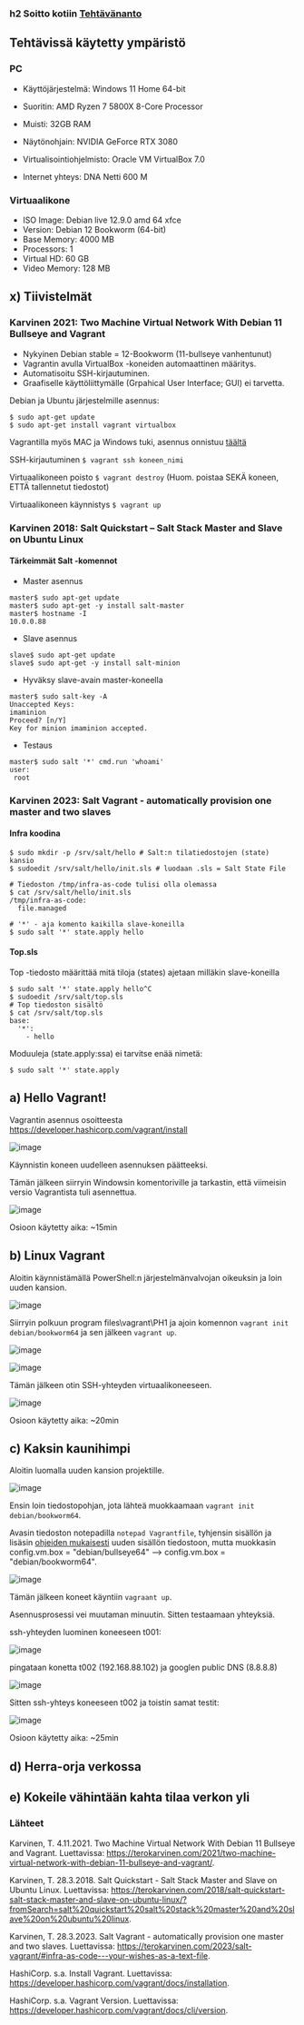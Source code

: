 ### h2 Soitto kotiin [Tehtävänanto](https://terokarvinen.com/palvelinten-hallinta/#h2-soitto-kotiin)

## Tehtävissä käytetty ympäristö

### PC

- Käyttöjärjestelmä: Windows 11 Home 64-bit
- Suoritin: AMD Ryzen 7 5800X 8-Core Processor
- Muisti: 32GB RAM
- Näytönohjain: NVIDIA GeForce RTX 3080
- Virtualisointiohjelmisto: Oracle VM VirtualBox 7.0

- Internet yhteys: DNA Netti 600 M

### Virtuaalikone

- ISO Image: Debian live 12.9.0 amd 64 xfce
- Version: Debian 12 Bookworm (64-bit)
- Base Memory: 4000 MB
- Processors: 1
- Virtual HD: 60 GB
- Video Memory: 128 MB

## x) Tiivistelmät

### Karvinen 2021: Two Machine Virtual Network With Debian 11 Bullseye and Vagrant

- Nykyinen Debian stable = 12-Bookworm (11-bullseye vanhentunut)
- Vagrantin avulla VirtualBox -koneiden automaattinen määritys.
- Automatisoitu SSH-kirjautuminen.
- Graafiselle käyttöliittymälle (Grpahical User Interface; GUI) ei tarvetta.

Debian ja Ubuntu järjestelmille asennus:

```
$ sudo apt-get update
$ sudo apt-get install vagrant virtualbox
```
Vagrantilla myös MAC ja Windows tuki, asennus onnistuu [täältä](https://developer.hashicorp.com/vagrant/install)

SSH-kirjautuminen `$ vagrant ssh koneen_nimi`

Virtuaalikoneen poisto `$ vagrant destroy` (Huom. poistaa SEKÄ koneen, ETTÄ tallennetut tiedostot)

Virtuaalikoneen käynnistys `$ vagrant up`

### Karvinen 2018: Salt Quickstart – Salt Stack Master and Slave on Ubuntu Linux

#### Tärkeimmät Salt -komennot

- Master asennus
```
master$ sudo apt-get update
master$ sudo apt-get -y install salt-master
master$ hostname -I
10.0.0.88
```

- Slave asennus
```
slave$ sudo apt-get update
slave$ sudo apt-get -y install salt-minion
```

- Hyväksy slave-avain master-koneella
```
master$ sudo salt-key -A
Unaccepted Keys:
imaminion
Proceed? [n/Y]
Key for minion imaminion accepted.
```

- Testaus
```
master$ sudo salt '*' cmd.run 'whoami'
user:
 root
```
### Karvinen 2023: Salt Vagrant - automatically provision one master and two slaves

#### Infra koodina

```
$ sudo mkdir -p /srv/salt/hello # Salt:n tilatiedostojen (state) kansio
$ sudoedit /srv/salt/hello/init.sls # luodaan .sls = Salt State File
```
```
# Tiedoston /tmp/infra-as-code tulisi olla olemassa
$ cat /srv/salt/hello/init.sls
/tmp/infra-as-code:
  file.managed
```
```
# '*' - aja komento kaikilla slave-koneilla
$ sudo salt '*' state.apply hello
```

#### Top.sls

Top -tiedosto määrittää mitä tiloja (states) ajetaan milläkin slave-koneilla
```
$ sudo salt '*' state.apply hello^C
$ sudoedit /srv/salt/top.sls
# Top tiedoston sisältö
$ cat /srv/salt/top.sls
base:
  '*':
    - hello
```
Moduuleja (state.apply:ssa) ei tarvitse enää nimetä:
```
$ sudo salt '*' state.apply
```

## a) Hello Vagrant!

Vagrantin asennus osoitteesta https://developer.hashicorp.com/vagrant/install

![image](https://github.com/user-attachments/assets/f66010bc-1bcd-410a-8371-8cad48818477)

Käynnistin koneen uudelleen asennuksen päätteeksi.

Tämän jälkeen siirryin Windowsin komentoriville ja tarkastin, että viimeisin versio Vagrantista tuli asennettua.

![image](https://github.com/user-attachments/assets/60a65784-cbcc-4fa0-8735-21a624ddfb19)

Osioon käytetty aika: ~15min

## b) Linux Vagrant

Aloitin käynnistämällä PowerShell:n järjestelmänvalvojan oikeuksin ja loin uuden kansion.

![image](https://github.com/user-attachments/assets/090f1161-95a3-4c26-8f5f-0cffba3bdcfc)

Siirryin polkuun program files\vagrant\PH1 ja ajoin komennon `vagrant init debian/bookworm64` ja sen jälkeen `vagrant up`.

![image](https://github.com/user-attachments/assets/bc0e7b7c-2877-4d16-994b-e9a25258009d)


![image](https://github.com/user-attachments/assets/2ece3ad8-65e8-4ef2-a464-bde6e5f4abed)

Tämän jälkeen otin SSH-yhteyden virtuaalikoneeseen.

![image](https://github.com/user-attachments/assets/853e1275-ca20-489c-86ae-c025a69c7c14)

Osioon käytetty aika: ~20min

## c) Kaksin kaunihimpi

Aloitin luomalla uuden kansion projektille.

![image](https://github.com/user-attachments/assets/27ac17c0-c063-4bed-ba97-e6b9c10079d7)

Ensin loin tiedostopohjan, jota lähteä muokkaamaan `vagrant init debian/bookworm64`.

Avasin tiedoston notepadilla `notepad Vagrantfile`, tyhjensin sisällön ja lisäsin [ohjeiden mukaisesti](https://terokarvinen.com/2021/two-machine-virtual-network-with-debian-11-bullseye-and-vagrant/#vagrantfile) uuden sisällön tiedostoon, mutta muokkasin config.vm.box = "debian/bullseye64" --> config.vm.box = "debian/bookworm64".

![image](https://github.com/user-attachments/assets/65aa7113-8716-4038-b2f9-c511b10f0524)

Tämän jälkeen koneet käyntiin `vagraant up`.

Asennusprosessi vei muutaman minuutin. Sitten testaamaan yhteyksiä.

ssh-yhteyden luominen koneeseen t001:

![image](https://github.com/user-attachments/assets/85a2c0f9-66dc-40d4-91d9-66a9298213d6)

pingataan konetta t002 (192.168.88.102) ja googlen public DNS (8.8.8.8)

![image](https://github.com/user-attachments/assets/f302b3bf-3699-408a-8e67-b3e23bd435c9)

Sitten ssh-yhteys koneeseen t002 ja toistin samat testit:

![image](https://github.com/user-attachments/assets/5d5da1ba-9d04-4403-9b0f-a82bbf426f50)

Osioon käytetty aika: ~25min

## d) Herra-orja verkossa
## e) Kokeile vähintään kahta tilaa verkon yli

### Lähteet

Karvinen, T. 4.11.2021. Two Machine Virtual Network With Debian 11 Bullseye and Vagrant. Luettavissa: https://terokarvinen.com/2021/two-machine-virtual-network-with-debian-11-bullseye-and-vagrant/.

Karvinen, T. 28.3.2018. Salt Quickstart - Salt Stack Master and Slave on Ubuntu Linux. Luettavissa: https://terokarvinen.com/2018/salt-quickstart-salt-stack-master-and-slave-on-ubuntu-linux/?fromSearch=salt%20quickstart%20salt%20stack%20master%20and%20slave%20on%20ubuntu%20linux.

Karvinen, T. 28.3.2023. Salt Vagrant - automatically provision one master and two slaves. Luettavissa: https://terokarvinen.com/2023/salt-vagrant/#infra-as-code---your-wishes-as-a-text-file.

HashiCorp. s.a. Install Vagrant. Luettavissa: https://developer.hashicorp.com/vagrant/docs/installation.

HashiCorp. s.a. Vagrant Version. Luettavissa: https://developer.hashicorp.com/vagrant/docs/cli/version.






